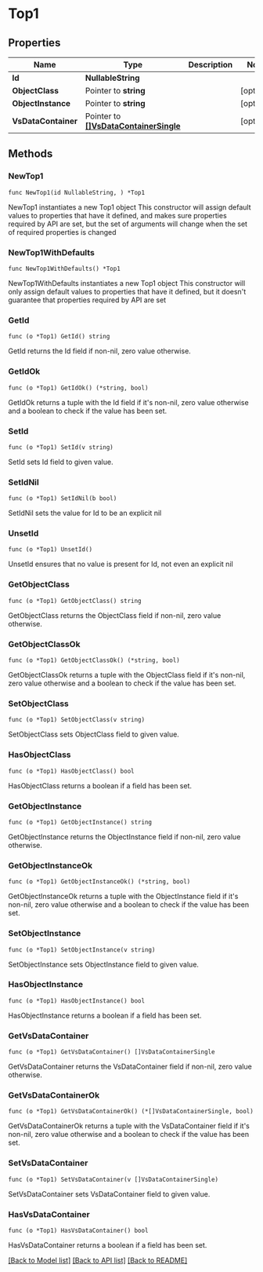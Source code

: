 # Top1

## Properties

Name | Type | Description | Notes
------------ | ------------- | ------------- | -------------
**Id** | **NullableString** |  | 
**ObjectClass** | Pointer to **string** |  | [optional] 
**ObjectInstance** | Pointer to **string** |  | [optional] 
**VsDataContainer** | Pointer to [**[]VsDataContainerSingle**](VsDataContainerSingle.md) |  | [optional] 

## Methods

### NewTop1

`func NewTop1(id NullableString, ) *Top1`

NewTop1 instantiates a new Top1 object
This constructor will assign default values to properties that have it defined,
and makes sure properties required by API are set, but the set of arguments
will change when the set of required properties is changed

### NewTop1WithDefaults

`func NewTop1WithDefaults() *Top1`

NewTop1WithDefaults instantiates a new Top1 object
This constructor will only assign default values to properties that have it defined,
but it doesn't guarantee that properties required by API are set

### GetId

`func (o *Top1) GetId() string`

GetId returns the Id field if non-nil, zero value otherwise.

### GetIdOk

`func (o *Top1) GetIdOk() (*string, bool)`

GetIdOk returns a tuple with the Id field if it's non-nil, zero value otherwise
and a boolean to check if the value has been set.

### SetId

`func (o *Top1) SetId(v string)`

SetId sets Id field to given value.


### SetIdNil

`func (o *Top1) SetIdNil(b bool)`

 SetIdNil sets the value for Id to be an explicit nil

### UnsetId
`func (o *Top1) UnsetId()`

UnsetId ensures that no value is present for Id, not even an explicit nil
### GetObjectClass

`func (o *Top1) GetObjectClass() string`

GetObjectClass returns the ObjectClass field if non-nil, zero value otherwise.

### GetObjectClassOk

`func (o *Top1) GetObjectClassOk() (*string, bool)`

GetObjectClassOk returns a tuple with the ObjectClass field if it's non-nil, zero value otherwise
and a boolean to check if the value has been set.

### SetObjectClass

`func (o *Top1) SetObjectClass(v string)`

SetObjectClass sets ObjectClass field to given value.

### HasObjectClass

`func (o *Top1) HasObjectClass() bool`

HasObjectClass returns a boolean if a field has been set.

### GetObjectInstance

`func (o *Top1) GetObjectInstance() string`

GetObjectInstance returns the ObjectInstance field if non-nil, zero value otherwise.

### GetObjectInstanceOk

`func (o *Top1) GetObjectInstanceOk() (*string, bool)`

GetObjectInstanceOk returns a tuple with the ObjectInstance field if it's non-nil, zero value otherwise
and a boolean to check if the value has been set.

### SetObjectInstance

`func (o *Top1) SetObjectInstance(v string)`

SetObjectInstance sets ObjectInstance field to given value.

### HasObjectInstance

`func (o *Top1) HasObjectInstance() bool`

HasObjectInstance returns a boolean if a field has been set.

### GetVsDataContainer

`func (o *Top1) GetVsDataContainer() []VsDataContainerSingle`

GetVsDataContainer returns the VsDataContainer field if non-nil, zero value otherwise.

### GetVsDataContainerOk

`func (o *Top1) GetVsDataContainerOk() (*[]VsDataContainerSingle, bool)`

GetVsDataContainerOk returns a tuple with the VsDataContainer field if it's non-nil, zero value otherwise
and a boolean to check if the value has been set.

### SetVsDataContainer

`func (o *Top1) SetVsDataContainer(v []VsDataContainerSingle)`

SetVsDataContainer sets VsDataContainer field to given value.

### HasVsDataContainer

`func (o *Top1) HasVsDataContainer() bool`

HasVsDataContainer returns a boolean if a field has been set.


[[Back to Model list]](../README.md#documentation-for-models) [[Back to API list]](../README.md#documentation-for-api-endpoints) [[Back to README]](../README.md)


